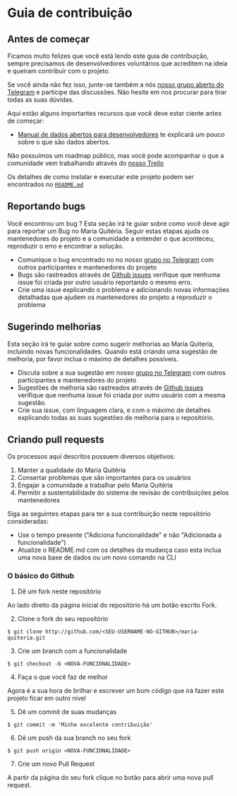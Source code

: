 # Guia de contribuição

## Antes de começar

Ficamos muito felizes que você está lendo este guia de contribuição, sempre precisamos de desenvolvedores voluntários que acreditem na ideia e queiram contribuir com o projeto.

Se você ainda não fez isso, junte-se também a nós [nosso grupo aberto do Telegram](https://t.me/joinchat/DRT0JBcy-RUk2GJZCnH3Fg) e participe das discussões. Não hesite em nos procurar para tirar todas as suas dúvidas.

Aqui estão alguns importantes recursos que você deve estar ciente antes de começar:

- [Manual de dados abertos para desenvolvedores](https://www.w3c.br/pub/Materiais/PublicacoesW3C/manual_dados_abertos_desenvolvedores_web.pdf) te explicará um pouco sobre o que são dados abertos.

Não possuímos um roadmap público, mas você pode acompanhar o que a comunidade vem trabalhando através do [nosso Trello](https://trello.com/b/E8v20MFs/dados-abertos-de-feira)

Os detalhes de como instalar e executar este projeto podem ser encontrados no [`README.md`](https://github.com/DadosAbertosDeFeira/maria-quiteria/blob/master/README.md)

## Reportando bugs

Você encontrou um bug ?
Esta seção irá te guiar sobre como você deve agir para reportar um Bug no Maria Quitéria. Seguir estas etapas ajuda os mantenedores do projeto e a comunidade a entender o que aconteceu, reproduzir o erro e encontrar a solução.

- Comunique o bug encontrado no no nosso [grupo no Telegram](https://t.me/joinchat/DRT0JBcy-RUk2GJZCnH3Fg) com outros participantes e mantenedores do projeto
- Bugs são rastreados através de [Github issues](https://guides.github.com/features/issues/) verifique que nenhuma issue foi criada por outro usuário reportando o mesmo erro.
- Crie uma issue explicando o problema e adicionando novas informações detalhadas que ajudem os mantenedores do projeto a reproduzir o problema

## Sugerindo melhorias

Esta seção irá te guiar sobre como sugerir melhorias ao Maria Quiteria, incluindo novas funcionalidades. Quando está criando uma sugestão de melhoria, por favor inclua o máximo de detalhes possíveis.

- Discuta sobre a sua sugestão em nosso [grupo no Telegram](https://t.me/joinchat/DRT0JBcy-RUk2GJZCnH3Fg) com outros participantes e mantenedores do projeto
- Sugestões de melhoria são rastreados através de [Github issues](https://guides.github.com/features/issues/) verifique que nenhuma issue foi criada por outro usuário com a mesma sugestão.
- Crie sua issue, com linguagem clara, e com o máximo de detalhes explicando todas as suas sugestões de melhoria para o repositório.

## Criando pull requests

Os processos aqui descritos possuem diversos objetivos:

1. Manter a qualidade do Maria Quitéria
2. Consertar problemas que são importantes para os usuários
3. Engajar a comunidade a trabalhar pelo Maria Quitéria
4. Permitir a sustentabilidade do sistema de revisão de contribuições pelos mantenedores

Siga as seguintes etapas para ter a sua contribuição neste repositório consideradas:

- Use o tempo presente ("Adiciona funcionalidade" e não "Adicionada a funcionalidade")
- Atualize o README.md com os detalhes da mudança caso esta inclua uma nova base de dados ou um novo comando na CLI

### O básico do Github

1. Dê um fork neste repositório

Ao lado direito da página inicial do repositório há um botão escrito Fork.

2. Clone o fork do seu repositório

```console
$ git clone http://github.com/<SEU-USERNAME-NO-GITHUB>/maria-quiteria.git
```

3. Crie um branch com a funcionalidade

```console
$ git checkout -b <NOVA-FUNCIONALIDADE>
```

4. Faça o que você faz de melhor

Agora é a sua hora de brilhar e escrever um bom código que irá fazer este projeto ficar em outro nível

5. Dê um commit de suas mudanças

```console
$ git commit -m 'Minha excelente contribuição'
```

6. Dê um push da sua branch no seu fork

```console
$ git push origin <NOVA-FUNCIONALIDADE>
```

7. Crie um novo Pull Request

A partir da página do seu fork clique no botão para abrir uma nova pull request.
